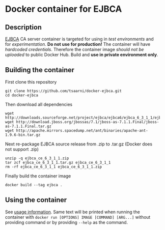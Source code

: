 
# Docker container for EJBCA

## Description

[EJBCA](http://www.ejbca.org) CA server container is targeted for
using in *test environments* and for *experimentation*.  **Do not use
for production!** The container will have *hardcoded credentials*.
Therefore the container image *should not be uploaded* to public
Docker Hub.  Build and **use in private environment only**.


## Building the container

First clone this repository

    git clone https://github.com/tsaarni/docker-ejbca.git
    cd docker-ejbca

Then download all dependencies

    wget http://downloads.sourceforge.net/project/ejbca/ejbca6/ejbca_6_3_1_1/ejbca_ce_6_3_1_1.zip
    wget http://download.jboss.org/jbossas/7.1/jboss-as-7.1.1.Final/jboss-as-7.1.1.Final.tar.gz
    wget http://apache.mirrors.spacedump.net/ant/binaries/apache-ant-1.9.6-bin.tar.gz

Next re-package EJBCA source release from .zip to .tar.gz (Docker does
not support .zip)
    
    unzip -q ejbca_ce_6_3_1_1.zip
    tar zcf ejbca_ce_6_3_1_1.tar.gz ejbca_ce_6_3_1_1
    rm -rf ejbca_ce_6_3_1_1 ejbca_ce_6_3_1_1.zip

Finally build the container image

    docker build --tag ejbca .


## Using the container

See [usage information](files/docker-entrypoint-help.txt).  Same text
will be printed when running the container with `docker run [OPTIONS]
IMAGE [COMMAND] [ARG...]` without providing command or by providing
`--help` as the command.


